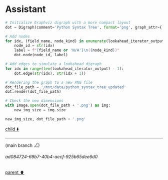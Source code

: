 # Assistant

```python
# Initialize Graphviz digraph with a more compact layout
dot = Digraph(comment='Python Syntax Tree', format='png', graph_attr={'rankdir': 'LR'})

# Add nodes
for idx, (field_name, node_kind) in enumerate(lookahead_iterator_output):
    node_id = str(idx)
    label = f"{field_name or 'N/A'}\n({node_kind})"
    dot.node(node_id, label)

# Add edges to simulate a lookahead digraph
for idx in range(len(lookahead_iterator_output) - 1):
    dot.edge(str(idx), str(idx + 1))

# Rendering the graph to a new PNG file
dot_file_path = '/mnt/data/python_syntax_tree_updated'
dot.render(dot_file_path)

# Check the new dimensions
with Image.open(dot_file_path + '.png') as img:
    new_img_size = img.size

new_img_size, dot_file_path + '.png'
```

[child ⬇️](#ad084724-69b7-40b4-aecf-925b65dee6d0)

---

(main branch ⎇)
###### ad084724-69b7-40b4-aecf-925b65dee6d0
[parent ⬆️](#96b436d5-d3b6-4f5d-b15b-1be00af5d5f2)

